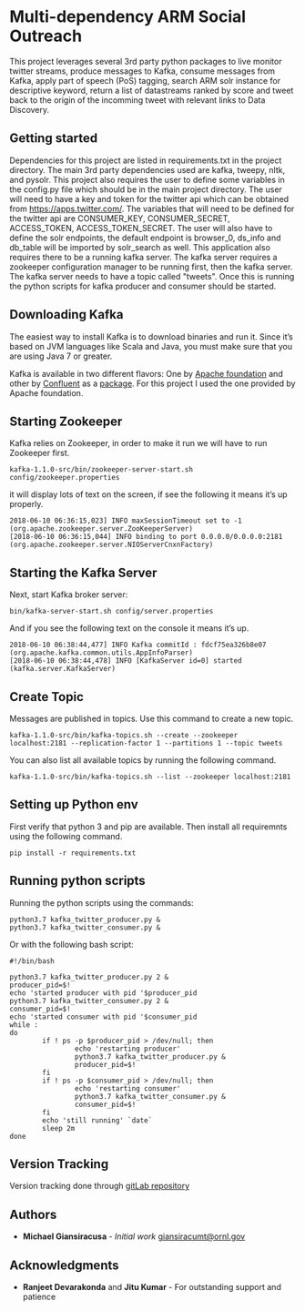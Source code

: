 # Multi-dependency ARM Social Outreach

This project leverages several 3rd party python packages to live monitor twitter streams, produce messages to Kafka, 
consume messages from Kafka, apply part of speech (PoS) tagging, search ARM solr instance for descriptive keyword, 
return a list of datastreams ranked by score and tweet back to the origin of the incomming tweet with relevant links to
Data Discovery.

## Getting started 

Dependencies for this project are listed in requirements.txt in the project directory. The main 3rd party dependencies 
used are kafka, tweepy, nltk, and pysolr. This project also requires the user to define some variables in the config.py 
file which should be in the main project directory. The user will need to have a key and token for the twitter api which
can be obtained from https://apps.twitter.com/. The variables that will need to be defined for the twitter api are 
CONSUMER_KEY, CONSUMER_SECRET, ACCESS_TOKEN, ACCESS_TOKEN_SECRET. The user will also have to define the solr endpoints, 
the default endpoint is browser_0, ds_info and db_table will be imported by solr_search as well. This application also 
requires there to be a running kafka server. The kafka server requires a zookeeper configuration manager to be running 
first, then the kafka server. The kafka server needs to have a topic called "tweets". Once this is running the python 
scripts for kafka producer and consumer should be started. 

## Downloading Kafka
The easiest way to install Kafka is to download binaries and run it. Since it’s based on JVM languages like Scala and 
Java, you must make sure that you are using Java 7 or greater.

Kafka is available in two different flavors: One by [Apache foundation](https://kafka.apache.org/downloads) and other by
[Confluent](https://www.confluent.io/about/) as a [package](https://www.confluent.io/download/). For this project I used
the one provided by Apache foundation.

## Starting Zookeeper
Kafka relies on Zookeeper, in order to make it run we will have to run Zookeeper first.
```
kafka-1.1.0-src/bin/zookeeper-server-start.sh config/zookeeper.properties
```
it will display lots of text on the screen, if see the following it means it’s up properly.
```
2018-06-10 06:36:15,023] INFO maxSessionTimeout set to -1 (org.apache.zookeeper.server.ZooKeeperServer)
[2018-06-10 06:36:15,044] INFO binding to port 0.0.0.0/0.0.0.0:2181 (org.apache.zookeeper.server.NIOServerCnxnFactory)
```

## Starting the Kafka Server
Next, start Kafka broker server:
```
bin/kafka-server-start.sh config/server.properties
```
And if you see the following text on the console it means it’s up.
```
2018-06-10 06:38:44,477] INFO Kafka commitId : fdcf75ea326b8e07 (org.apache.kafka.common.utils.AppInfoParser)
[2018-06-10 06:38:44,478] INFO [KafkaServer id=0] started (kafka.server.KafkaServer)
```

## Create Topic
Messages are published in topics. Use this command to create a new topic.
```
kafka-1.1.0-src/bin/kafka-topics.sh --create --zookeeper localhost:2181 --replication-factor 1 --partitions 1 --topic tweets 
```
You can also list all available topics by running the following command.
```
kafka-1.1.0-src/bin/kafka-topics.sh --list --zookeeper localhost:2181
```

## Setting up Python env
First verify that python 3 and pip are available. Then install all requiremnts using the following command.
```
pip install -r requirements.txt
```
## Running python scripts
Running the python scripts using the commands: 
```
python3.7 kafka_twitter_producer.py &
python3.7 kafka_twitter_consumer.py &
```
Or with the following bash script:
```
#!/bin/bash

python3.7 kafka_twitter_producer.py 2 &
producer_pid=$!
echo 'started producer with pid '$producer_pid
python3.7 kafka_twitter_consumer.py 2 &
consumer_pid=$!
echo 'started consumer with pid '$consumer_pid
while :
do
        if ! ps -p $producer_pid > /dev/null; then
                echo 'restarting producer'
                python3.7 kafka_twitter_producer.py &
                producer_pid=$!
        fi
        if ! ps -p $consumer_pid > /dev/null; then
                echo 'restarting consumer'
                python3.7 kafka_twitter_consumer.py &
                consumer_pid=$!
        fi
        echo 'still running' `date`
        sleep 2m
done
```

## Version Tracking
Version tracking done through [gitLab repository](https://code-int.ornl.gov/ofg/AskARM_Twitter)

## Authors
* **Michael Giansiracusa** - *Initial work* giansiracumt@ornl.gov

## Acknowledgments
* **Ranjeet Devarakonda** and **Jitu Kumar** - For outstanding support and patience